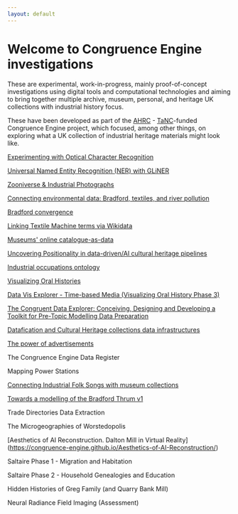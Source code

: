 ```yaml
---
layout: default
---
```




# Welcome to Congruence Engine investigations


These are experimental, work-in-progress, mainly proof-of-concept investigations using digital tools and computational technologies and aiming to bring together multiple archive, museum, personal, and heritage UK collections with industrial history focus. 


These have been developed as part of the [AHRC](https://www.ukri.org/councils/ahrc/) -  [TaNC](https://www.nationalcollection.org.uk)-funded Congruence Engine project, which focused, among other things, on exploring what a UK collection of industrial heritage materials might look like.





[Experimenting with Optical Character Recognition](https://congruence-engine.github.io/experimenting-with-optical-character-recognition/)



[Universal Named Entity Recognition (NER) with GLiNER](https://congruence-engine.github.io/universal-ner-with-gliner/)



[Zooniverse & Industrial Photographs](https://congruence-engine.github.io/zooniverse-industrial-photographs/)



[Connecting environmental data: Bradford, textiles, and river pollution](https://congruence-engine.github.io/connecting-environmental-data/)



[Bradford convergence](https://congruence-engine.github.io/bradford-convergence/)



[Linking Textile Machine terms via Wikidata](https://congruence-engine.github.io/experimenting-wikidata/)




[Museums' online catalogue-as-data](https://congruence-engine.github.io/catalogues-as-data/)


[Uncovering Positionality in data-driven/AI cultural heritage pipelines](https://congruence-engine.github.io/uncovering-positionality/)



[Industrial occupations ontology](https://congruence-engine.github.io/industrial-occupations-ontology/)


[Visualizing Oral Histories](https://congruence-engine.github.io/visualizing-oral-history/)


[Data Vis Explorer - Time-based Media (Visualizing Oral History Phase 3)](https://congruence-engine.github.io/data-vis-explorer/)

[The Congruent Data Explorer: Conceiving, Designing and Developing a Toolkit for Pre-Topic Modelling Data Preparation](https://congruence-engine.github.io/Congruent-Data-Explorer/)



[Datafication and Cultural Heritage collections data infrastructures](https://congruence-engine.github.io/datafication-cultural-heritage-institutions/)




[The power of advertisements](https://congruence-engine.github.io/The-power-of-advertisements/)


The Congruence Engine Data Register 


Mapping Power Stations


[Connecting Industrial Folk Songs with museum collections](https://congruence-engine.github.io/connecting-industrial-folk-songs/)




[Towards a modelling of the Bradford Thrum v1](https://congruence-engine.github.io/towards-a-modelling-of-the-Bradford-Thrum/)

Trade Directories Data Extraction

The Microgeographies of Worstedopolis

[Aesthetics of AI Reconstruction. Dalton Mill in Virtual Reality] (https://congruence-engine.github.io/Aesthetics-of-AI-Reconstruction/)


Saltaire Phase 1 - Migration and Habitation

Saltaire Phase 2 - Household Genealogies and Education


Hidden Histories of Greg Family (and Quarry Bank Mill)

Neural Radiance Field Imaging (Assessment)

